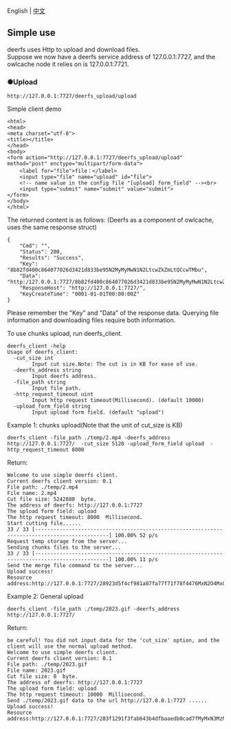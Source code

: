 English | <a href="https://github.com/xssed/deerfs/blob/master/doc/README_zh_deerfs_client.md" target="_blank">中文</a>



## Simple use    
  deerfs uses Http to upload and download files.   
  Suppose we now have a deerfs service address of 127.0.0.1:7727, and the owlcache node it relies on is 127.0.0.1:7721. 

### ✺Upload    
```  
http://127.0.0.1:7727/deerfs_upload/upload
```  

Simple client demo    
```  
<html>
<head>
<meta charset="utf-8">
<title></title>
</head>
<body>
<form action="http://127.0.0.1:7727/deerfs_upload/upload" method="post" enctype="multipart/form-data">
    <label for="file">file：</label>
    <input type="file" name="upload" id="file">
    <!-- name value in the config file "[upload] form_field" --><br>
    <input type="submit" name="submit" value="submit">
</form>
</body>
</html>
```  
The returned content is as follows: (Deerfs as a component of owlcache, uses the same response struct)
```  
{
    "Cmd": "",
    "Status": 200,
    "Results": "Success",
    "Key": "8b82fd400c864077026d3421d833be95N2MyMyMwN1N2LtcwZkZmLtQCcwTMbu",
    "Data": "http:/127.0.0.1:7727/8b82fd400c864077026d3421d833be95N2MyMyMwN1N2LtcwZkZmLtQCcwTMbu",
    "ResponseHost": "http://127.0.0.1:7727/",
    "KeyCreateTime": "0001-01-01T00:00:00Z"
}
```  
Please remember the "Key" and "Data" of the response data. Querying file information and downloading files require both information.          



To use chunks upload, run deerfs_client.    
```     
deerfs_client -help
Usage of deerfs_client:
  -cut_size int
        Input cut size.Note: The cut is in KB for ease of use.
  -deerfs_address string
        Input deerfs address.
  -file_path string
        Input file path.
  -http_request_timeout uint
        Input http request timeout(Millisecond). (default 10000)
  -upload_form_field string
        Input upload form field. (default "upload")   
```      


Example 1: chunks upload(Note that the unit of cut_size is KB)
```
deerfs_client -file_path ./temp/2.mp4 -deerfs_address http://127.0.0.1:7727/  -cut_size 5120 -upload_form_field upload  -http_request_timeout 8000
```
Return:
```
Welcome to use simple deerfs client.
Current deerfs client version: 0.1
File path: ./temp/2.mp4
File name: 2.mp4
Cut file size: 5242880  byte.
The address of deerfs: http://127.0.0.1:7727
The upload form field: upload
The http request timeout: 8000  Millisecond.
Start cutting file......
33 / 33 [----------------------------------------------------------------------------------------------] 100.00% 52 p/s
Request temp storage from the server...
Sending chunks files to the server...
33 / 33 [----------------------------------------------------------------------------------------------] 100.00% 11 p/s
Send the merge file command to the server...
Upload success!
Resource address:http://127.0.0.1:7727/28923d5f4cf981a87fa77f71f78f4476MxN2O4MxO5O5N2MxMyLtbtcwN0LtQCcwTMbu
```

Example 2: General upload
```
deerfs_client -file_path ./temp/2023.gif -deerfs_address http://127.0.0.1:7727/
```
Return:
```
be careful! You did not input data for the 'cut_size' option, and the client will use the normal upload method.
Welcome to use simple deerfs client.
Current deerfs client version: 0.1
File path: ./temp/2023.gif
File name: 2023.gif
Cut file size: 0  byte.
The address of deerfs: http://127.0.0.1:7727
The upload form field: upload
The http request timeout: 10000  Millisecond.
Send ./temp/2023.gif data to the url http://127.0.0.1:7727 ......
Upload success!
Resource address:http://127.0.0.1:7727/283f1291f3fab643b4dfbaaedb0cad7fMyMxN3MzN3O5MwLtZnapZmLtQCcwTMbu
```  


